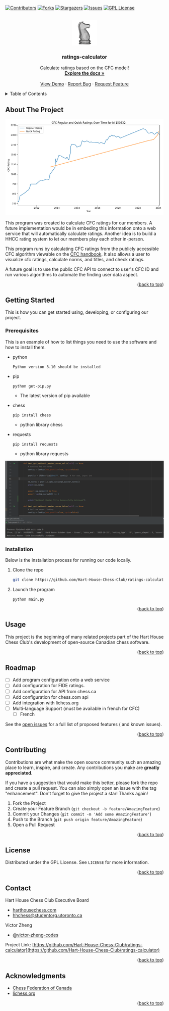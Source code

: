 <!-- Improved compatibility of back to top link: See: https://github.com/Hart-House-Chess-Club/ratings-calculator/pull/73 -->
<a name="readme-top"></a>
<!--
*** Thanks for checking out the ratings-calculator. If you have a suggestion
*** that would make this better, please fork the repo and create a pull request
*** or simply open an issue with the tag "enhancement".
*** Don't forget to give the project a star!
*** Thanks again! Now go create something AMAZING! :D
-->



<!-- PROJECT SHIELDS -->
<!--
*** I'm using markdown "reference style" links for readability.
*** Reference links are enclosed in brackets [ ] instead of parentheses ( ).
*** See the bottom of this document for the declaration of the reference variables
*** for contributors-url, forks-url, etc. This is an optional, concise syntax you may use.
*** https://www.markdownguide.org/basic-syntax/#reference-style-links
-->
[![Contributors][contributors-shield]][contributors-url]
[![Forks][forks-shield]][forks-url]
[![Stargazers][stars-shield]][stars-url]
[![Issues][issues-shield]][issues-url]
[![GPL License][license-shield]][license-url]

<!-- PROJECT LOGO -->
<br />
<div align="center">
  <a href="https://github.com/Hart-House-Chess-Club/ratings-calculator">
    <img src="src/ratings_calculator/assets/chess_svg.svg" alt="Logo" width="80" height="80">
  </a>

<h3 align="center">ratings-calculator</h3>

  <p align="center">
    Calculate ratings based on the CFC model!
    <br />
    <a href="https://github.com/Hart-House-Chess-Club/ratings-calculator"><strong>Explore the docs »</strong></a>
    <br />
    <br />
    <a href="https://github.com/Hart-House-Chess-Club/ratings-calculator">View Demo</a>
    ·
    <a href="https://github.com/Hart-House-Chess-Club/ratings-calculator/issues">Report Bug</a>
    ·
    <a href="https://github.com/Hart-House-Chess-Club/ratings-calculator/issues">Request Feature</a>
  </p>
</div>



<!-- TABLE OF CONTENTS -->
<details>
  <summary>Table of Contents</summary>
  <ol>
    <li>
      <a href="#about-the-project">About The Project</a>
      <ul>
        <li><a href="#built-with">Built With</a></li>
      </ul>
    </li>
    <li>
      <a href="#getting-started">Getting Started</a>
      <ul>
        <li><a href="#prerequisites">Prerequisites</a></li>
        <li><a href="#installation">Installation</a></li>
      </ul>
    </li>
    <li><a href="#usage">Usage</a></li>
    <li><a href="#roadmap">Roadmap</a></li>
    <li><a href="#contributing">Contributing</a></li>
    <li><a href="#license">License</a></li>
    <li><a href="#contact">Contact</a></li>
    <li><a href="#acknowledgments">Acknowledgments</a></li>
  </ol>
</details>



<!-- ABOUT THE PROJECT -->

## About The Project

![Rating Calculator[ratings-calculator]](src/ratings_calculator/assets/CFC_ratings_over_time.png)


This program was created to calculate CFC ratings for our members. A future implementation would be in embeding this
information onto a web service that will automatically calculate ratings. Another idea is to build a HHCC rating system
to let our members play each other in-person.

This program runs by calculating CFC ratings from the publicly accessible CFC algorithm viewable on
the [CFC handbook](https://github.com/Hart-House-Chess-Club/ratings-calculator/blob/main/docs/cfc_handbook.pdf). It also allows a user to visualize cfc ratings, calculate norms, and titles, and check ratings. 

A future goal is to use the public CFC API to connect to user's CFC ID and run various algorithms to automate the
finding user data aspect.

<p align="right">(<a href="#readme-top">back to top</a>)</p>


<!-- GETTING STARTED -->

## Getting Started

This is how you can get started using, developing, or configuring our project.

### Prerequisites

This is an example of how to list things you need to use the software and how to install them.

* python
  ```
  Python version 3.10 should be installed
  ```

* pip
  ```
  python get-pip.py
  ```
  - The latest version of pip available

* chess
  ```sh
  pip install chess
  ```
  - python library chess

* requests
  ```
  pip install requests
  ```
  - python library requests

![Rating Calculator[ratings-calculator]](src/ratings_calculator/assets/console_app_sample.png)


### Installation

Below is the installation process for running our code locally. 

1. Clone the repo
   ```sh
   git clone https://github.com/Hart-House-Chess-Club/ratings-calculator.git
   ```
2. Launch the program 
   ```
   python main.py
   ```

<p align="right">(<a href="#readme-top">back to top</a>)</p>


<!-- USAGE EXAMPLES -->

## Usage

This project is the beginning of many related projects part of the Hart House Chess Club's development of open-source Canadian chess software.


<p align="right">(<a href="#readme-top">back to top</a>)</p>



<!-- ROADMAP -->

## Roadmap

- [ ] Add program configuration onto a web service
- [ ] Add configuration for FIDE ratings. 
- [ ] Add configuration for API from chess.ca 
- [ ] Add configuration for chess.com api
- [ ] Add integration with lichess.org
- [ ] Multi-language Support (must be available in french for CFC)
    - [ ] French

See the [open issues](https://github.com/Hart-House-Chess-Club/ratings-calculator/issues) for a full list of proposed features (
and known issues).

<p align="right">(<a href="#readme-top">back to top</a>)</p>


<!-- CONTRIBUTING -->

## Contributing

Contributions are what make the open source community such an amazing place to learn, inspire, and create. Any
contributions you make are **greatly appreciated**.

If you have a suggestion that would make this better, please fork the repo and create a pull request. You can also
simply open an issue with the tag "enhancement". Don't forget to give the project a star! Thanks again!

1. Fork the Project
2. Create your Feature Branch (`git checkout -b feature/AmazingFeature`)
3. Commit your Changes (`git commit -m 'Add some AmazingFeature'`)
4. Push to the Branch (`git push origin feature/AmazingFeature`)
5. Open a Pull Request

<p align="right">(<a href="#readme-top">back to top</a>)</p>



<!-- LICENSE -->

## License

Distributed under the GPL License. See `LICENSE` for more information.

<p align="right">(<a href="#readme-top">back to top</a>)</p>


<!-- CONTACT -->

## Contact

Hart House Chess Club Executive Board
- [harthousechess.com](https://harthousechess.com) 
- [hhchess@studentorg.utoronto.ca](mailto:hhchess@studentorg.utoronto.ca)

Victor Zheng 
- [@victor-zheng-codes](https://github.com/victor-zheng-codes)

Project Link: [https://github.com/Hart-House-Chess-Club/ratings-calculator](https://github.com/Hart-House-Chess-Club/ratings-calculator)

<p align="right">(<a href="#readme-top">back to top</a>)</p>


<!-- ACKNOWLEDGMENTS -->

## Acknowledgments

* [Chess Federation of Canada](https://chess.ca)
* [lichess.org](https://lichess.org)

<p align="right">(<a href="#readme-top">back to top</a>)</p>



<!-- MARKDOWN LINKS & IMAGES -->
<!-- https://www.markdownguide.org/basic-syntax/#reference-style-links -->

[contributors-shield]: https://img.shields.io/github/contributors/Hart-House-Chess-Club/ratings-calculator.svg?style=for-the-badge

[contributors-url]: https://github.com/Hart-House-Chess-Club/ratings-calculator/graphs/contributors

[forks-shield]: https://img.shields.io/github/forks/Hart-House-Chess-Club/ratings-calculator.svg?style=for-the-badge

[forks-url]: https://github.com/Hart-House-Chess-Club/ratings-calculator/network/members

[stars-shield]: https://img.shields.io/github/stars/Hart-House-Chess-Club/ratings-calculator.svg?style=for-the-badge

[stars-url]: https://github.com/Hart-House-Chess-Club/ratings-calculator/stargazers

[issues-shield]: https://img.shields.io/github/issues/Hart-House-Chess-Club/ratings-calculator.svg?style=for-the-badge

[issues-url]: https://github.com/Hart-House-Chess-Club/ratings-calculator/issues

[license-shield]: https://img.shields.io/github/license/Hart-House-Chess-Club/ratings-calculator.svg?style=for-the-badge

[license-url]: https://github.com/Hart-House-Chess-Club/ratings-calculator/blob/master/LICENSE

[linkedin-shield]: https://img.shields.io/badge/-LinkedIn-black.svg?style=for-the-badge&logo=linkedin&colorB=555

[linkedin-url]: https://www.linkedin.com/company/Hart-House-Chess-Club/

[product-screenshot]: images/screenshot.png

